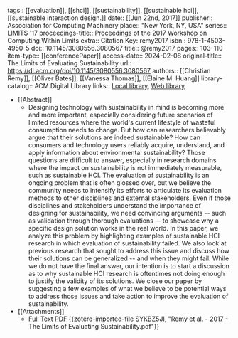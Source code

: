tags:: [[evaluation]], [[shci]], [[sustainability]], [[sustainable hci]], [[sustainable interaction design.]]
date:: [[Jun 22nd, 2017]]
publisher:: Association for Computing Machinery
place:: "New York, NY, USA"
series:: LIMITS '17
proceedings-title:: Proceedings of the 2017 Workshop on Computing Within Limits
extra:: Citation Key: remy2017
isbn:: 978-1-4503-4950-5
doi:: 10.1145/3080556.3080567
title:: @remy2017
pages:: 103–110
item-type:: [[conferencePaper]]
access-date:: 2024-02-08
original-title:: The Limits of Evaluating Sustainability
url:: https://dl.acm.org/doi/10.1145/3080556.3080567
authors:: [[Christian Remy]], [[Oliver Bates]], [[Vanessa Thomas]], [[Elaine M. Huang]]
library-catalog:: ACM Digital Library
links:: [Local library](zotero://select/groups/2386895/items/DA9RQ2RR), [Web library](https://www.zotero.org/groups/2386895/items/DA9RQ2RR)

- [[Abstract]]
	- Designing technology with sustainability in mind is becoming more and more important, especially considering future scenarios of limited resources where the world's current lifestyle of wasteful consumption needs to change. But how can researchers believably argue that their solutions are indeed sustainable? How can consumers and technology users reliably acquire, understand, and apply information about environmental sustainability? Those questions are difficult to answer, especially in research domains where the impact on sustainability is not immediately measurable, such as sustainable HCI. The evaluation of sustainability is an ongoing problem that is often glossed over, but we believe the community needs to intensify its efforts to articulate its evaluation methods to other disciplines and external stakeholders. Even if those disciplines and stakeholders understand the importance of designing for sustainability, we need convincing arguments -- such as validation through thorough evaluations -- to showcase why a specific design solution works in the real world. In this paper, we analyze this problem by highlighting examples of sustainable HCI research in which evaluation of sustainability failed. We also look at previous research that sought to address this issue and discuss how their solutions can be generalized -- and when they might fail. While we do not have the final answer, our intention is to start a discussion as to why sustainable HCI research is oftentimes not doing enough to justify the validity of its solutions. We close our paper by suggesting a few examples of what we believe to be potential ways to address those issues and take action to improve the evaluation of sustainability.
- [[Attachments]]
	- [Full Text PDF](https://dl.acm.org/doi/pdf/10.1145/3080556.3080567) {{zotero-imported-file SYKBZ5JI, "Remy et al. - 2017 - The Limits of Evaluating Sustainability.pdf"}}